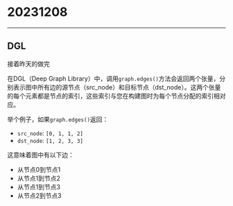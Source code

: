 # 20231208

---

## DGL

接着昨天的做完

在DGL（Deep Graph Library）中，调用`graph.edges()`方法会返回两个张量，分别表示图中所有边的源节点（src_node）和目标节点（dst_node）。这两个张量的每个元素都是节点的索引，这些索引与您在构建图时为每个节点分配的索引相对应。

举个例子，如果`graph.edges()`返回：

- `src_node`: `[0, 1, 1, 2]`
- `dst_node`: `[1, 2, 3, 3]`

这意味着图中有以下边：

- 从节点0到节点1
- 从节点1到节点2
- 从节点1到节点3
- 从节点2到节点3